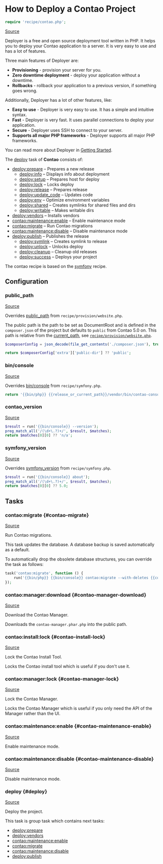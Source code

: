 <!-- DO NOT EDIT THIS FILE! -->
<!-- Instead edit recipe/contao.php -->
<!-- Then run bin/docgen -->

# How to Deploy a Contao Project

```php
require 'recipe/contao.php';
```

[Source](/recipe/contao.php)

Deployer is a free and open source deployment tool written in PHP. 
It helps you to deploy your Contao application to a server. 
It is very easy to use and has a lot of features. 

Three main features of Deployer are:
- **Provisioning** - provision your server for you.
- **Zero downtime deployment** - deploy your application without a downtime.
- **Rollbacks** - rollback your application to a previous version, if something goes wrong.

Additionally, Deployer has a lot of other features, like:
- **Easy to use** - Deployer is very easy to use. It has a simple and intuitive syntax.
- **Fast** - Deployer is very fast. It uses parallel connections to deploy your application.
- **Secure** - Deployer uses SSH to connect to your server.
- **Supports all major PHP frameworks** - Deployer supports all major PHP frameworks.

You can read more about Deployer in [Getting Started](/docs/getting-started.md).

The [deploy](#deploy) task of **Contao** consists of:
* [deploy:prepare](/docs/recipe/common.md#deploy-prepare) – Prepares a new release
  * [deploy:info](/docs/recipe/deploy/info.md#deploy-info) – Displays info about deployment
  * [deploy:setup](/docs/recipe/deploy/setup.md#deploy-setup) – Prepares host for deploy
  * [deploy:lock](/docs/recipe/deploy/lock.md#deploy-lock) – Locks deploy
  * [deploy:release](/docs/recipe/deploy/release.md#deploy-release) – Prepares release
  * [deploy:update_code](/docs/recipe/deploy/update_code.md#deploy-update_code) – Updates code
  * [deploy:env](/docs/recipe/symfony.md#deploy-env) – Optimize environment variables
  * [deploy:shared](/docs/recipe/deploy/shared.md#deploy-shared) – Creates symlinks for shared files and dirs
  * [deploy:writable](/docs/recipe/deploy/writable.md#deploy-writable) – Makes writable dirs
* [deploy:vendors](/docs/recipe/deploy/vendors.md#deploy-vendors) – Installs vendors
* [contao:maintenance:enable](/docs/recipe/contao.md#contao-maintenance-enable) – Enable maintenance mode
* [contao:migrate](/docs/recipe/contao.md#contao-migrate) – Run Contao migrations
* [contao:maintenance:disable](/docs/recipe/contao.md#contao-maintenance-disable) – Disable maintenance mode
* [deploy:publish](/docs/recipe/common.md#deploy-publish) – Publishes the release
  * [deploy:symlink](/docs/recipe/deploy/symlink.md#deploy-symlink) – Creates symlink to release
  * [deploy:unlock](/docs/recipe/deploy/lock.md#deploy-unlock) – Unlocks deploy
  * [deploy:cleanup](/docs/recipe/deploy/cleanup.md#deploy-cleanup) – Cleanup old releases
  * [deploy:success](/docs/recipe/common.md#deploy-success) – Deploys your project


The contao recipe is based on the [symfony](/docs/recipe/symfony.md) recipe.

## Configuration
### public_path
[Source](https://github.com/deployphp/deployer/blob/master/recipe/contao.php#L12)

Overrides [public_path](/docs/recipe/provision/website.md#public_path) from `recipe/provision/website.php`.

The public path is the path to be set as DocumentRoot and is defined in the `composer.json` of the project
but defaults to `public` from Contao 5.0 on.
This path is relative from the [current_path](/docs/recipe/common.md#current_path), see [`recipe/provision/website.php`](/docs/recipe/provision/website.php#public_path).

```php title="Default value"
$composerConfig = json_decode(file_get_contents('./composer.json'), true, 512, JSON_THROW_ON_ERROR);

return $composerConfig['extra']['public-dir'] ?? 'public';
```


### bin/console
[Source](https://github.com/deployphp/deployer/blob/master/recipe/contao.php#L30)

Overrides [bin/console](/docs/recipe/symfony.md#bin/console) from `recipe/symfony.php`.



```php title="Default value"
return '{{bin/php}} {{release_or_current_path}}/vendor/bin/contao-console';
```


### contao_version
[Source](https://github.com/deployphp/deployer/blob/master/recipe/contao.php#L34)



```php title="Default value"
$result = run('{{bin/console}} --version');
preg_match_all('/(\d+\.?)+/', $result, $matches);
return $matches[0][0] ?? 'n/a';
```


### symfony_version
[Source](https://github.com/deployphp/deployer/blob/master/recipe/contao.php#L40)

Overrides [symfony_version](/docs/recipe/symfony.md#symfony_version) from `recipe/symfony.php`.



```php title="Default value"
$result = run('{{bin/console}} about');
preg_match_all('/(\d+\.?)+/', $result, $matches);
return $matches[0][0] ?? 5.0;
```



## Tasks

### contao\:migrate {#contao-migrate}
[Source](https://github.com/deployphp/deployer/blob/master/recipe/contao.php#L56)

Run Contao migrations.

This task updates the database. A database backup is saved automatically as a default.

To automatically drop the obsolete database structures, you can override the task as follows:

```php
task('contao:migrate', function () {
    run('{{bin/php}} {{bin/console}} contao:migrate --with-deletes {{console_options}}');
});
```


### contao\:manager\:download {#contao-manager-download}
[Source](https://github.com/deployphp/deployer/blob/master/recipe/contao.php#L62)

Download the Contao Manager.

Downloads the `contao-manager.phar.php` into the public path.


### contao\:install\:lock {#contao-install-lock}
[Source](https://github.com/deployphp/deployer/blob/master/recipe/contao.php#L68)

Lock the Contao Install Tool.

Locks the Contao install tool which is useful if you don't use it.


### contao\:manager\:lock {#contao-manager-lock}
[Source](https://github.com/deployphp/deployer/blob/master/recipe/contao.php#L74)

Lock the Contao Manager.

Locks the Contao Manager which is useful if you only need the API of the Manager rather than the UI.


### contao\:maintenance\:enable {#contao-maintenance-enable}
[Source](https://github.com/deployphp/deployer/blob/master/recipe/contao.php#L80)

Enable maintenance mode.




### contao\:maintenance\:disable {#contao-maintenance-disable}
[Source](https://github.com/deployphp/deployer/blob/master/recipe/contao.php#L95)

Disable maintenance mode.




### deploy {#deploy}
[Source](https://github.com/deployphp/deployer/blob/master/recipe/contao.php#L107)

Deploy the project.




This task is group task which contains next tasks:
* [deploy:prepare](/docs/recipe/common.md#deploy-prepare)
* [deploy:vendors](/docs/recipe/deploy/vendors.md#deploy-vendors)
* [contao:maintenance:enable](/docs/recipe/contao.md#contao-maintenance-enable)
* [contao:migrate](/docs/recipe/contao.md#contao-migrate)
* [contao:maintenance:disable](/docs/recipe/contao.md#contao-maintenance-disable)
* [deploy:publish](/docs/recipe/common.md#deploy-publish)


